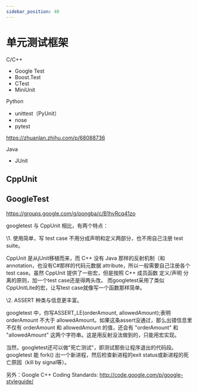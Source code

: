 ```yaml
---
sidebar_position: 40
---
```


# 单元测试框架

C/C++

- Google Test
- Boost.Test
- CTest
- MiniUnit

Python

- unittest（PyUnit）
- nose
- pytest

https://zhuanlan.zhihu.com/p/68088736



Java

- JUnit



## CppUnit



## GoogleTest

https://groups.google.com/g/pongba/c/B1hvRcq41zo

googletest 与 CppUnit 相比，有两个特点：

\1. 使用简单，写 test case 不用分成声明和定义两部分，也不用自己注册 test suite。

CppUnit 是从jUnit移植而来，而 C++ 没有 Java 那样的反射机制（和annotation，也没有C#那样的代码元数据 attribute，所以一般需要自己注册各个 test case。虽然 CppUnit 提供了一些宏，但是按照 C++ 成员函数 定义/声明 分离的原则，加一个test case还是得两头改。
而googletest采用了类似CppUnitLite的宏，让写test case就像写一个函数那样简单。

\2. ASSERT 种类与信息更丰富。

googletest 中，你写ASSERT_LE(orderAmount, allowedAmount);表明 orderAmount 不大于 allowedAmount。如果这条assert没通过，那么出错信息里不仅有 orderAmount 和 allowedAmount 的值，还会有 "orderAmount" 和 "allowedAmount" 这两个字符串。这是用反射没法做到的，只能用宏实现。

当然，googletest还可以做"死亡测试"，即测试那些让程序退出的代码段。googletest 能 fork() 出一个新进程，然后检查新进程的exit status或新进程的死亡原因（kill by signal等）。

另外：Google C++ Coding Standards: http://code.google.com/p/google-styleguide/
